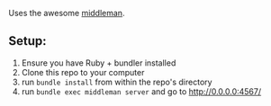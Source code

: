Uses the awesome [middleman](http://middlemanapp.com/getting-started/).


## Setup:

1. Ensure you have Ruby + bundler installed
2. Clone this repo to your computer
3. run ``bundle install`` from within the repo's directory
4. run ``bundle exec middleman server`` and go to http://0.0.0.0:4567/

